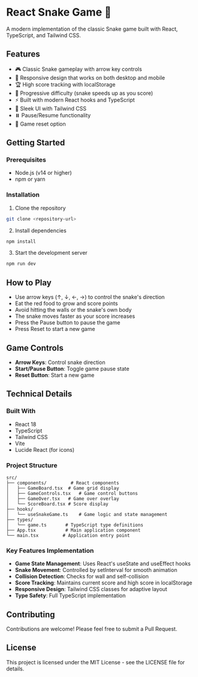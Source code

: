 # React Snake Game 🐍

A modern implementation of the classic Snake game built with React, TypeScript, and Tailwind CSS.

## Features

- 🎮 Classic Snake gameplay with arrow key controls
- 📱 Responsive design that works on both desktop and mobile
- 🏆 High score tracking with localStorage
- 🎯 Progressive difficulty (snake speeds up as you score)
- ⚡ Built with modern React hooks and TypeScript
- 🎨 Sleek UI with Tailwind CSS
- ⏸️ Pause/Resume functionality
- 🔄 Game reset option

## Getting Started

### Prerequisites

- Node.js (v14 or higher)
- npm or yarn

### Installation

1. Clone the repository
```bash
git clone <repository-url>
```

2. Install dependencies
```bash
npm install
```

3. Start the development server
```bash
npm run dev
```

## How to Play

- Use arrow keys (↑, ↓, ←, →) to control the snake's direction
- Eat the red food to grow and score points
- Avoid hitting the walls or the snake's own body
- The snake moves faster as your score increases
- Press the Pause button to pause the game
- Press Reset to start a new game

## Game Controls

- **Arrow Keys**: Control snake direction
- **Start/Pause Button**: Toggle game pause state
- **Reset Button**: Start a new game

## Technical Details

### Built With

- React 18
- TypeScript
- Tailwind CSS
- Vite
- Lucide React (for icons)

### Project Structure

```
src/
├── components/         # React components
│   ├── GameBoard.tsx  # Game grid display
│   ├── GameControls.tsx   # Game control buttons
│   ├── GameOver.tsx   # Game over overlay
│   └── ScoreBoard.tsx # Score display
├── hooks/
│   └── useSnakeGame.ts    # Game logic and state management
├── types/
│   └── game.ts       # TypeScript type definitions
├── App.tsx           # Main application component
└── main.tsx         # Application entry point
```

### Key Features Implementation

- **Game State Management**: Uses React's useState and useEffect hooks
- **Snake Movement**: Controlled by setInterval for smooth animation
- **Collision Detection**: Checks for wall and self-collision
- **Score Tracking**: Maintains current score and high score in localStorage
- **Responsive Design**: Tailwind CSS classes for adaptive layout
- **Type Safety**: Full TypeScript implementation

## Contributing

Contributions are welcome! Please feel free to submit a Pull Request.

## License

This project is licensed under the MIT License - see the LICENSE file for details.